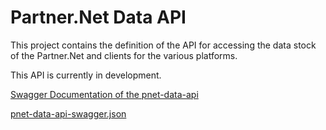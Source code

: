 # Partner.&#78;et Data API

This project contains the definition of the API for accessing the data stock of the Partner.&#78;et and clients for the various platforms.

This API is currently in development.

[Swagger Documentation of the pnet-data-api](https://porscheinformatik.github.io/pnet-data-api/)

[pnet-data-api-swagger.json](https://raw.githubusercontent.com/porscheinformatik/pnet-data-api/master/src/swagger/pnet-data-api-swagger.json)

